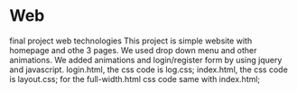# Web
final project web technologies This project is simple website with homepage and othe 3 pages. We used drop down menu and other animations. We added animations and login/register form by using jquery and javascript. login.html, the css code is log.css; index.html, the css code is layout.css; for the full-width.html css code same with index.html;
